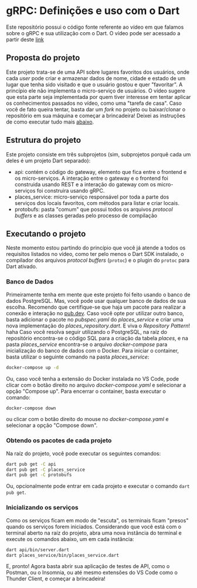 # gRPC: Definições e uso com o Dart

Este repositório possui o código fonte referente ao vídeo em que falamos sobre o gRPC e sua utilização com o Dart. O vídeo pode ser acessado a partir deste [link](https://youtu.be/RJ67P6aEekc)

## Proposta do projeto

Este projeto trata-se de uma API sobre lugares favoritos dos usuários, onde cada _user_ pode criar e armazenar dados de nome, cidade e estado de um lugar que tenha sido visitado e que o usuário gostou e quer "favoritar".
A princípio ele não implementa o micro-serviço de usuários. O vídeo sugere que esta parte seja implementada por quem tiver interesse em tentar aplicar os conhecimentos passados no vídeo, como uma "tarefa de casa".
Caso você de fato queira tentar, basta dar um _fork_ no projeto ou baixar/clonar o repositório em sua máquina e começar a brincadeira! Deixei as instruções de como executar tudo mais [abaixo](#starting).

## Estrutura do projeto

Este projeto consiste em três subprojetos (sim, subprojetos porquê cada um deles é um projeto Dart separado):

- api: contém o código do gateway, elemento que fica entre o frontend e os micro-serviços. A interação entre o gateway e o frontend foi construida usando REST e a interação do gateway com os micro-serviços foi construira usando gRPC.
- places_service: micro-serviço responsável por toda a parte dos serviços dos locais favoritos, com métodos para listar e criar locais.
- protobufs: pasta "comum" que possui todos os arquivos _protocol buffers_ e as classes geradas pelo processo de compilação

## Executando o projeto

Neste momento estou partindo do princípio que você já atende a todos os requisitos listados no vídeo, como ter pelo menos o Dart SDK instalado, o compilador dos arquivos _protocol buffers_ (`protoc`) e o plugin do `protoc` para Dart ativado.

### Banco de Dados

Primeiramente tenha em mente que este projeto foi feito usando o banco de dados PostgreSQL. Mas, você pode usar qualquer banco de dados de sua escolha. Recomendo que certifique-se que haja um pacote para realizar a conexão e interação no [pub.dev](https://pub.dev).
Caso você opte por utilizar outro banco, basta adicionar o pacote no _pubspec.yaml_ do _places_service_ e criar uma nova implementação do _places_repository.dart_. E viva o _Repository Pattern_! haha
Caso você resolva seguir utilizando o PostgreSQL, na raíz do repositório encontra-se o código SQL para a criação da tabela _places_, e na pasta _places_service_ encontra-se o arquivo _docker-compose_ para inicialização do banco de dados com o Docker. Para iniciar o container, basta utilizar o seguinte comando na pasta _places_service_:

```bash
docker-compose up -d
```

Ou, caso você tenha a extensão do Docker instalada no VS Code, pode clicar com o botão direito no arquivo _docker-compose.yaml_ e selecionar a opção "Compose up".
Para encerrar o container, basta executar o comando:

```bash
docker-compose down
```

ou clicar com o botão direito do mouse no _docker-compose.yaml_ e selecionar a opção "Compose down".

### Obtendo os pacotes de cada projeto

Na raíz do projeto, você pode executar os seguintes comandos:

```bash
dart pub get -C api
dart pub get -C places_service
dart pub get -C protobufs
```

Ou, opcionalmente pode entrar em cada projeto e executar o comando `dart pub get`.

### <a id="starting" />Inicializando os serviços

Como os serviços ficam em modo de "escuta", os terminais ficam "presos" quando os serviços forem iniciados. Considerando que você está com o terminal aberto na raíz do projeto, abra uma nova instância do terminal e execute os comandos abaixo, um em cada instância:

```bash
dart api/bin/server.dart
dart places_service/bin/places_service.dart
```

E, pronto! Agora basta abrir sua aplicação de testes de API, como o Postman, ou o Insomnia, ou até mesmo extensões do VS Code como o Thunder Client, e começar a brincadeira!
